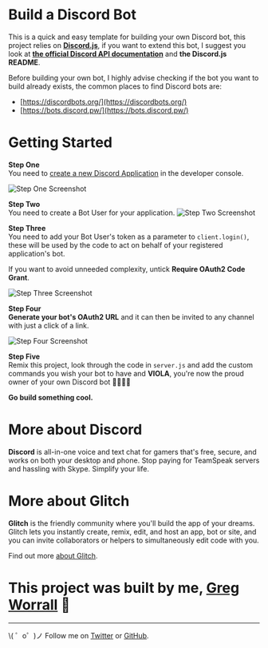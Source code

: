 Build a Discord Bot
=========================

This is a quick and easy template for building your own Discord bot, this project relies on **[Discord.js](https://github.com/hydrabolt/discord.js/)**, if you want to extend this bot, I suggest you look at **[the official Discord API documentation](https://discordapp.com/developers/docs/intro)** and **the Discord.js README**.

Before building your own bot, I highly advise checking if the bot you want to build already exists, the common places to find Discord bots are:
* [https://discordbots.org/](https://discordbots.org/)
* [https://bots.discord.pw/](https://bots.discord.pw/)
  
# Getting Started

**Step One**  
You need to  [create a new Discord Application](https://discordapp.com/developers/applications/me) in the developer console.

![Step One Screenshot](https://i.gyazo.com/216dec70040ae14a6ee121dce67e3f82.png)

**Step Two**  
You need to create a Bot User for your application.
![Step Two Screenshot](https://i.gyazo.com/47f8e671eccfb09ac22c6630417ccdee.png)

**Step Three**  
You need to add your Bot User's token as a parameter to `client.login()`, these will be used by the code to act on behalf of your registered application's bot.

If you want to avoid unneeded complexity, untick **Require OAuth2 Code Grant**.

![Step Three Screenshot](https://i.gyazo.com/d5f194037b8823f42c7442e3959c8f32.png)

**Step Four**  
**Generate your bot's OAuth2 URL** and it can then be invited to any channel with just a click of a link.

![Step Four Screenshot](https://i.gyazo.com/5cabc8aaa969f4339ddab48f8f2234f4.png)

**Step Five**  
Remix this project, look through the code in `server.js` and add the custom commands you wish your bot to have and **VIOLA**, you're now the proud owner of your own Discord bot 🎉🎉🎉🎉

**Go build something cool.**  
  
  
# More about Discord
  
**Discord** is all-in-one voice and text chat for gamers that's free, secure, and works on both your desktop and phone. Stop paying for TeamSpeak servers and hassling with Skype. Simplify your life.

# More about Glitch

**Glitch** is the friendly community where you'll build the app of your dreams. Glitch lets you instantly create, remix, edit, and host an app, bot or site, and you can invite collaborators or helpers to simultaneously edit code with you.

Find out more [about Glitch](https://glitch.com/about).


# This project was built by me, [Greg Worrall](https://twitter.com/gregjwww) 🎉
-------------------

\\( ゜o゜)ノ Follow me on [Twitter](https://twitter.com/gregjwww) or [GitHub](https://github.com/gregjw).
 